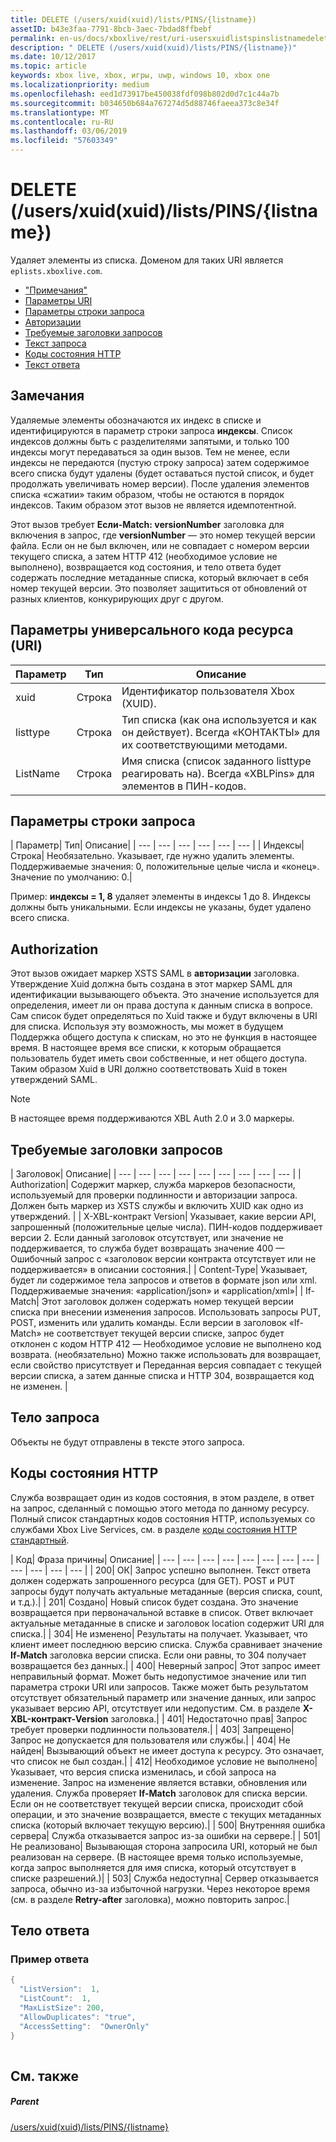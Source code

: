 ```yaml
---
title: DELETE (/users/xuid(xuid)/lists/PINS/{listname})
assetID: b43e3faa-7791-8bcb-3aec-7bdad8ffbebf
permalink: en-us/docs/xboxlive/rest/uri-usersxuidlistspinslistnamedelete.html
description: " DELETE (/users/xuid(xuid)/lists/PINS/{listname})"
ms.date: 10/12/2017
ms.topic: article
keywords: xbox live, xbox, игры, uwp, windows 10, xbox one
ms.localizationpriority: medium
ms.openlocfilehash: eed1d73917be450038fdf098b802d0d7c1c44a7b
ms.sourcegitcommit: b034650b684a767274d5d88746faeea373c8e34f
ms.translationtype: MT
ms.contentlocale: ru-RU
ms.lasthandoff: 03/06/2019
ms.locfileid: "57603349"
---
```

# <a name="delete-usersxuidxuidlistspinslistname"></a>DELETE (/users/xuid(xuid)/lists/PINS/{listname})
Удаляет элементы из списка. Доменом для таких URI является `eplists.xboxlive.com`.
 
  * ["Примечания"](#ID4EV)
  * [Параметры URI](#ID4EIB)
  * [Параметры строки запроса](#ID4ETB)
  * [Авторизации](#ID4ETC)
  * [Требуемые заголовки запросов](#ID4EAD)
  * [Текст запроса](#ID4EWE)
  * [Коды состояния HTTP](#ID4EBF)
  * [Текст ответа](#ID4E6BAC)
 
<a id="ID4EV"></a>

 
## <a name="remarks"></a>Замечания
 
Удаляемые элементы обозначаются их индекс в списке и идентифицируются в параметр строки запроса **индексы**. Список индексов должны быть с разделителями запятыми, и только 100 индексы могут передаваться за один вызов. Тем не менее, если индексы не передаются (пустую строку запроса) затем содержимое всего списка будут удалены (будет оставаться пустой список, и будет продолжать увеличивать номер версии). После удаления элементов списка «сжатии» таким образом, чтобы не остаются в порядок индексов. Таким образом этот вызов не является идемпотентной.
 
Этот вызов требует **Если-Match: versionNumber** заголовка для включения в запрос, где **versionNumber** — это номер текущей версии файла. Если он не был включен, или не совпадает с номером версии текущего списка, а затем HTTP 412 (необходимое условие не выполнено), возвращается код состояния, и тело ответа будет содержать последние метаданные списка, который включает в себя номер текущей версии. Это позволяет защититься от обновлений от разных клиентов, конкурирующих друг с другом.
  
<a id="ID4EIB"></a>

 
## <a name="uri-parameters"></a>Параметры универсального кода ресурса (URI)
 
| Параметр| Тип| Описание| 
| --- | --- | --- | 
| xuid| Строка| Идентификатор пользователя Xbox (XUID).| 
| listtype| Строка| Тип списка (как она используется и как он действует). Всегда «КОНТАКТЫ» для их соответствующими методами.| 
| ListName| Строка| Имя списка (список заданного listtype реагировать на). Всегда «XBLPins» для элементов в ПИН-кодов.| 
  
<a id="ID4ETB"></a>

 
## <a name="query-string-parameters"></a>Параметры строки запроса
 
| Параметр| Тип| Описание| 
| --- | --- | --- | --- | --- | --- | 
| Индексы| Строка| Необязательно. Указывает, где нужно удалить элементы. Поддерживаемые значения: 0, положительные целые числа и «конец». Значение по умолчанию: 0.| 
 
Пример: **индексы = 1, 8** удаляет элементы в индексы 1 до 8. Индексы должны быть уникальными. Если индексы не указаны, будет удалено всего списка.
  
<a id="ID4ETC"></a>

 
## <a name="authorization"></a>Authorization
 
Этот вызов ожидает маркер XSTS SAML в **авторизации** заголовка. Утверждение Xuid должна быть создана в этот маркер SAML для идентификации вызывающего объекта. Это значение используется для определения, имеет ли он права доступа к данным списка в вопросе. Сам список будет определяться по Xuid также и будут включены в URI для списка. Используя эту возможность, мы может в будущем Поддержка общего доступа к спискам, но это не функция в настоящее время. В настоящее время все списки, к которым обращается пользователь будет иметь свои собственные, и нет общего доступа. Таким образом Xuid в URI должно соответствовать Xuid в токен утверждений SAML. 

> [!NOTE] 
> В настоящее время поддерживаются XBL Auth 2.0 и 3.0 маркеры. 


  
<a id="ID4EAD"></a>

 
## <a name="required-request-headers"></a>Требуемые заголовки запросов
 
| Заголовок| Описание| 
| --- | --- | --- | --- | --- | --- | --- | --- | --- | 
| Authorization| Содержит маркер, служба маркеров безопасности, используемый для проверки подлинности и авторизации запроса. Должен быть маркер из XSTS службы и включить XUID как одно из утверждений. | 
| X-XBL-контракт Version| Указывает, какие версии API, запрошенный (положительные целые числа). ПИН-кодов поддерживает версии 2. Если данный заголовок отсутствует, или значение не поддерживается, то служба будет возвращать значение 400 — Ошибочный запрос с «заголовок версии контракта отсутствует или не поддерживается» в описании состояния.| 
| Content-Type| Указывает, будет ли содержимое тела запросов и ответов в формате json или xml. Поддерживаемые значения: «application/json» и «application/xml»| 
| If-Match| Этот заголовок должен содержать номер текущей версии списка при внесении изменения запросов. Использовать запросы PUT, POST, изменить или удалить команды. Если версии в заголовок «If-Match» не соответствует текущей версии списке, запрос будет отклонен с кодом HTTP 412 — Необходимое условие не выполнено код возврата. (необязательно) Можно также использовать для возвращает, если свойство присутствует и Переданная версия совпадает с текущей версии списка, а затем данные списка и HTTP 304, возвращается код не изменен. | 
  
<a id="ID4EWE"></a>

 
## <a name="request-body"></a>Тело запроса
 
Объекты не будут отправлены в тексте этого запроса.
  
<a id="ID4EBF"></a>

 
## <a name="http-status-codes"></a>Коды состояния HTTP
 
Служба возвращает один из кодов состояния, в этом разделе, в ответ на запрос, сделанный с помощью этого метода по данному ресурсу. Полный список стандартных кодов состояния HTTP, используемых со службами Xbox Live Services, см. в разделе [коды состояния HTTP стандартный](../../additional/httpstatuscodes.md).
 
| Код| Фраза причины| Описание| 
| --- | --- | --- | --- | --- | --- | --- | --- | --- | --- | --- | --- | 
| 200| ОК| Запрос успешно выполнен. Текст ответа должен содержать запрошенного ресурса (для GET). POST и PUT запросы будут получать актуальные метаданные (версия списка, count, и т.д.).| 
| 201| Создано| Новый список будет создана. Это значение возвращается при первоначальной вставке в список. Ответ включает актуальные метаданные в списке и заголовок location содержит URI для списка.| 
| 304| Не изменено| Результаты на получает. Указывает, что клиент имеет последнюю версию списка. Служба сравнивает значение <b>If-Match</b> заголовка версии списка. Если они равны, то 304 получает возвращается без данных.| 
| 400| Неверный запрос| Этот запрос имеет неправильный формат. Может быть недопустимое значение или тип параметра строки URI или запросов. Также может быть результатом отсутствует обязательный параметр или значение данных, или запрос указывает версию API, отсутствует или недопустим. См. в разделе <b>X-XBL-контракт-Version</b> заголовка.| 
| 401| Недостаточно прав| Запрос требует проверки подлинности пользователя.| 
| 403| Запрещено| Запрос не допускается для пользователя или службы.| 
| 404| Не найден| Вызывающий объект не имеет доступа к ресурсу. Это означает, что список не был создан.| 
| 412| Необходимое условие не выполнено| Указывает, что версия списка изменилась, и сбой запроса на изменение. Запрос на изменение является вставки, обновления или удаления. Служба проверяет <b>If-Match</b> заголовок для списка версии. Если он не соответствует текущей версии списка, происходит сбой операции, и это значение возвращается, вместе с текущих метаданных списка (который включает текущую версию).| 
| 500| Внутренняя ошибка сервера| Служба отказывается запрос из-за ошибки на сервере.| 
| 501| Не реализовано| Вызывающая сторона запросила URI, который не был реализован на сервере. (В настоящее время только используемые, когда запрос выполняется для имя списка, который отсутствует в списке разрешений.)| 
| 503| Служба недоступна| Сервер отказывается запроса, обычно из-за избыточной нагрузки. Через некоторое время (см. в разделе <b>Retry-after</b> заголовка), можно повторить запрос.| 
  
<a id="ID4E6BAC"></a>

 
## <a name="response-body"></a>Тело ответа
 
<a id="ID4EFCAC"></a>

 
### <a name="sample-response"></a>Пример ответа
 

```cpp
{
  "ListVersion":  1,
  "ListCount":  1,
  "MaxListSize": 200,
  "AllowDuplicates": "true",
  "AccessSetting":  "OwnerOnly"
}        
         
```

   
<a id="ID4EPCAC"></a>

 
## <a name="see-also"></a>См. также
 
<a id="ID4ERCAC"></a>

 
##### <a name="parent"></a>Parent 

[/users/xuid(xuid)/lists/PINS/{listname}](uri-usersxuidlistspinslistname.md)

   
